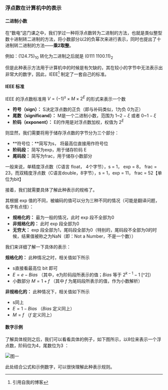 ### 浮点数在计算机中的表示

#### 二进制小数

在“数电”这门课之中，我们学过一种将浮点数转为二进制的方法，也就是类似整型数十进制转二进制的方法，将小数部分以2的负幂次来进行表示，同时也提出了十进制转二进制的方法——**乘2取整**。

例如：$(124.75)_{10}$ 转化为二进制之后就是 $(0111\ 1100.11)_{2}$

但是此种表示方法用于计算机中的时候是有欠缺的，其在较小的字节中无法表示出非常大的数字，因此，IEEE[^1] 制定了一套自己的标准。

#### IEEE 标准

IEEE 的浮点数标准用 $V = (-1)^s \times M \times 2^E$ 的形式来表示一个数

- **符号（sign）：** S决定浮点数的正负（即与补码类似，1为负 0为正）
- **尾数（significand）：** M是一个二进制小数，范围为 1~$2-\xi$ 或者 0~$1-\xi$ 
- **阶码（exponent）：** E的作用是对浮点数加权，权值为 $2^E$ 

则显然，我们需要将用于储存浮点数的字节分为三个部分：

- **符号位：**简写为s， 将最高位直接用作符号位
- **阶码段：** 简写为exp，用于储存阶码 E
- **尾码段：** 简写为frac，用于储存小数部分

一般来说，单精度浮点数（C语言 float， 4个字节），s = 1， exp = 8， frac = 23，而双精度浮点数（C语言double，8字节），s = 1，exp = 11， frac = 52【单位为bit】

接着，我们就需要具体了解此种表示的规格了。

其根据 exp 值的不同，被编码的值可以分为三种不同的情况（可能是翻译问题，名字有点怪）：

- **规格化的：** 最为一般的情况，此时 exp 段不全部为0
- **非规格化的：** 此时 exp 段全部为0
- **无穷大：** exp 段全部为1，尾码段全部为0（特别的，尾码段不全部为0的时候，结果值被称之为NaN（即：Not a Number，不是一个数））

我们来详细了解一下具体的表示：

**规格化的：** 此种情况之时，相关值如下所示 

- s直接看最高位 bit 即可
- $E = e-Bias$ （其中，e为阶码段所表示的值；$Bias$ 等于 $2^{k-1} - 1$ [^2]）
- 小数部分 $M = 1+f$ （其中 $f$ 为尾码段所表示的值，作为小数解析）

**非规格化的：** 此种情况下，相关值如下所示

- s同上
- $E = 1 - Bias$ （$Bias$ 定义同上）
- $M = f$ （$f$ 定义同上）

#### 数字示例

了解具体规则之后，我们可以看看具体的例子，如下图所示，以8位来表示一个浮点数，阶码位为4，尾数位为3 ：

![图一](C:\Users\xdwen\Documents\小作品\博客\浮点数在计算机中的表示1.png)

此处结合公式和示例数字，可以很快理解此种表示规则。



































































[^1]:引用自我的博客


